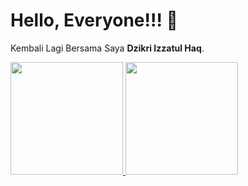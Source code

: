 # Hello, Everyone!!! 👋

Kembali Lagi Bersama Saya **Dzikri Izzatul Haq**.  

<p align="left">
<a href="https://github.com/Dzikri7">
  <img height="180em" src="https://github-readme-stats-eight-theta.vercel.app/api?username=fancyyy21&show_icons=true&theme=algolia&include_all_commits=true&count_private=true"/>
  <img height="180em" src="https://github-readme-stats-eight-theta.vercel.app/api/top-langs/?username=fancyyy21&layout=compact&langs_count=8&theme=algolia"/>
</a>
</p>
